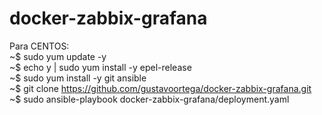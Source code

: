 # docker-zabbix-grafana

Para CENTOS:<BR>
~$ sudo yum update -y<BR>
~$ echo y | sudo yum install -y epel-release<BR>
~$ sudo yum install -y git ansible<BR>
~$ git clone https://github.com/gustavoortega/docker-zabbix-grafana.git<BR>
~$ sudo ansible-playbook docker-zabbix-grafana/deployment.yaml<BR>
